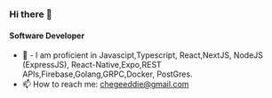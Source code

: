 ### Hi there 👋
#### Software Developer

- 🌱 -   I am proficient in Javascipt,Typescript, React,NextJS, NodeJS (ExpressJS), React-Native,Expo,REST APIs,Firebase,Golang,GRPC,Docker, PostGres. 
- 📫 How to reach me: chegeeddie@gmail.com

